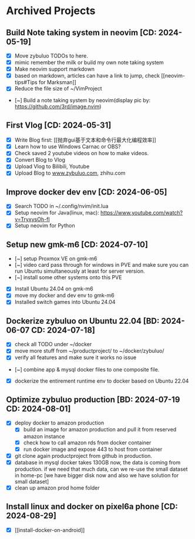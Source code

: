 # Archived Projects

## Build Note taking system in neovim [CD: 2024-05-19]

- [x] Move zybuluo TODOs to here.
- [x] mimic remember the milk or build my own note taking system
- [x] Make neovim support markdown
- [x] based on markdown, articles can have a link to jump, check [[neovim-tips#Tips for Marksman]]
- [x] Reduce the file size of ~/VimProject
- [~] Build a note taking system by neovim(display pic by: https://github.com/3rd/image.nvim)

## First Vlog [CD: 2024-05-31]

- [x] Write Blog first: [[抛弃gui基于文本和命令行最大化编程效率]]
- [x] Learn how to use Windows Carnac or OBS? 
- [x] Check saved 2 youtube videos on how to make videos.
- [x] Convert Blog to Vlog
- [x] Upload Vlog to Bilibili, Youtube
- [x] Upload Blog to www.zybuluo.com, zhihu.com

## Improve docker dev env [CD: 2024-06-05]

- [x] Search TODO in ~/.config/nvim/init.lua
- [x] Setup neovim for Java(linux, mac): https://www.youtube.com/watch?v=TryxysOh-fI
- [x] Setup neovim for Python

## Setup new gmk-m6 [CD: 2024-07-10]

- [~] setup Proxmox VE on gmk-m6
- [~] video card pass through for windows in PVE and make sure you can run Ubuntu simultaneously at least for server version.
- [~] install some other systems onto this PVE
- [x] Install Ubuntu 24.04 on gmk-m6
- [x] move my docker and dev env to gmk-m6
- [x] Installed switch games into Ubuntu 24.04

## Dockerize zybuluo on Ubuntu 22.04 [BD: 2024-06-07 CD: 2024-07-18]

- [x] check all TODO under ~/docker
- [x] move more stuff from ~/productproject/ to ~/docker/zybuluo/
- [x] verify all features and make sure it works no issue
- [~] combine app & mysql docker files to one composite file.
- [x] dockerize the entirement runtime env to docker based on Ubuntu 22.04

## Optimize zybuluo production [BD: 2024-07-19 CD: 2024-08-01]

- [x] deploy docker to amazon production
    - [x] build an image for amazon production and pull it from reserved amazon instance
    - [x] check how to call amazon rds from docker container
    - [x] run docker image and expose 443 to host from container
- [x] git clone again productproject from github in production.
- [x] database in mysql docker takes 130GB now, the data is coming from production. if we need that much data, can we re-use the small dataset in home-pc [we have bigger disk now and also we have solution for small dataset]
- [x] clean up amazon prod home folder

## Install linux and docker on pixel6a phone [CD: 2024-08-29]

- [x] [[install-docker-on-android]]

